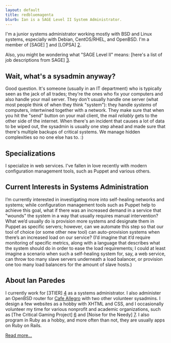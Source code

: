 ```yaml
---
layout: default
title: redbluemagenta
blurb: Ian is a SAGE Level II System Administrator.
---
```


I'm a junior systems administrator working mostly with BSD and Linux systems,
especially with Debian, CentOS/RHEL, and OpenBSD.  I'm a member of [SAGE] [1]
and [LOPSA] [2].

Also, you might be wondering what "SAGE Level II" means: [here's a list of
job descriptions from SAGE] [3].

Wait, what's a sysadmin anyway?
-------------------------------

Good question.  It's someone (usually in an IT department) who is typically
seen as the jack of all trades; they're the ones who fix your computers and
also handle your mail server.  They don't usually handle one server
(what most people think of when they think "system"): they handle *systems*
of computers, intertwined together with a network.  They make sure that
when you hit the "send" button on your mail client, the mail *reliably*
gets to the other side of the internet.  When there's an incident that causes
a lot of data to be wiped out, the sysadmin is usually one step ahead and
made sure that there's multiple backups of critical systems.  We manage
hidden complexities so no one else has to. :)

Specializations
---------------

I specialize in web services.  I've fallen in love recently with modern
configuration management tools, such as Puppet and various others. 

Current Interests in Systems Administration
-------------------------------------------

I’m currently interested in investigating more into self-healing networks and
systems; while configuration management tools such as Puppet help to achieve
this goal, what if there was an increased demand in a service that "wounds"
the system in a way that usually requires manual intervention? What we’d
usually do is provision more systems and designate them in Puppet as specific
servers; however, can we automate this step so that our tool of choice (or
some other new tool) can auto-provision systems when there’s an increased load
on our service? (I’d imagine that it’d require monitoring of specific metrics,
along with a language that describes what the system should do in order to
ease the load requirements; I could at least imagine a scenario when such a
self-healing system for, say, a web service, can throw too many slave servers
underneath a load balancer, or provision one too many load balancers for the
amount of slave hosts.)

About Ian Paredes
-----------------

I currently work for [3TIER] [4] as a systems administrator. I also administer
an OpenBSD router for [Cafe Allegro][5] with two other volunteer sysadmins. I
design a few websites as a hobby with XHTML and CSS, and I occasionally
volunteer my time for various nonprofit and academic organizations, such as
[The Critical Gaming Project] [6] and [Noise for the Needy] [7]. I also
program in Ruby as a hobby, and more often than not, they are usually apps
on Ruby on Rails.

[Read more...][8]

[1]: http://sage.org
[2]: http://lopsa.org
[3]: http://www.sage.org/field/jobs-descriptions.html
[4]: http://3tier.com
[5]: http://seattleallegro.com
[6]: http://depts.washington.edu/critgame
[7]: http://noisefortheneedy.org
[8]: /about.html
